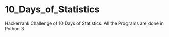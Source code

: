 # 10_Days_of_Statistics
Hackerrank Challenge of 10 Days of Statistics. All the Programs are done in Python 3
